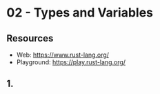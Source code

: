 # 02 - Types and Variables

## Resources

* Web: https://www.rust-lang.org/
* Playground: https://play.rust-lang.org/

## 1. 